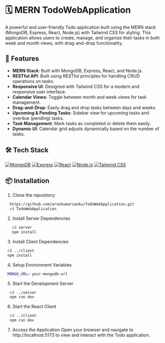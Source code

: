 # 🗓️ MERN TodoWebApplication

A powerful and user-friendly Todo application built using the MERN stack (MongoDB, Express, React, Node.js) with Tailwind CSS for styling. This application allows users to create, manage, and organize their tasks in both week and month views, with drag-and-drop functionality.

## 🚀 Features

- **MERN Stack**: Built with MongoDB, Express, React, and Node.js.
- **RESTful API**: Built using RESTful principles for handling CRUD operations on tasks.
- **Responsive UI**: Designed with Tailwind CSS for a modern and responsive user interface.
- **Calendar Views**: Toggle between month and week views for task management.
- **Drag-and-Drop**: Easily drag and drop tasks between days and weeks.
- **Upcoming & Pending Tasks**: Sidebar view for upcoming tasks and overdue (pending) tasks.
- **Task Management**: Mark tasks as completed or delete them easily.
- **Dynamic UI**: Calendar grid adjusts dynamically based on the number of tasks.

## 🛠️ Tech Stack

 [![MongoDB](https://img.shields.io/badge/-MongoDB-47A248?style=flat&logo=mongodb&logoColor=white)](https://www.mongodb.com/)
 [![Express](https://img.shields.io/badge/-Express.js-000000?style=flat&logo=express&logoColor=white)](https://expressjs.com/)
 [![React](https://img.shields.io/badge/-React-61DAFB?style=flat&logo=react&logoColor=white)](https://reactjs.org/)
 [![Node.js](https://img.shields.io/badge/-Node.js-339933?style=flat&logo=node.js&logoColor=white)](https://nodejs.org/)
 [![Tailwind CSS](https://img.shields.io/badge/-Tailwind%20CSS-38B2AC?style=flat&logo=tailwind-css&logoColor=white)](https://tailwindcss.com/)

## 📦 Installation

1. Clone the repository:
 ```bash
   https://github.com/arunkumarsanku/TodoWebApplication.git
   cd TodoWebApplication
   ```
2. Install Server Dependencies
```bash
   cd server
   npm install
 ```
3. Install Client Dependencies
  ```bash
   cd ../client
   npm install
  ```
4. Setup Environment Variables
  ```bash
   MONGO_URL= your-mongodb-url
  ```
5. Start the Development Server
  ```bash
    cd ../server
    npm run dev
  ```
6. Start the React Client
  ```bash
    cd ../client
    npm run dev
  ```
7. Access the Application
Open your browser and navigate to http://localhost:5173 to view and interact with the Todo application.
